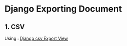 # Django Exporting Document

## 1. CSV
Using :  [Django csv Export View](https://github.com/user/repo/blob/branch/other_file.md)
